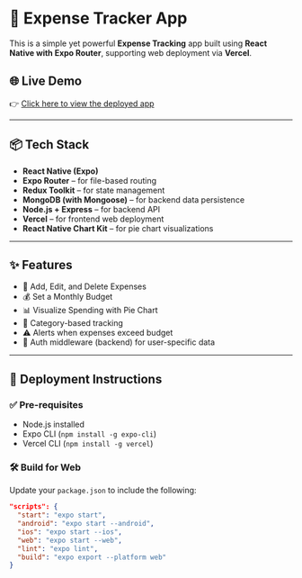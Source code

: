# 💸 Expense Tracker App

This is a simple yet powerful **Expense Tracking** app built using **React Native with Expo Router**, supporting web deployment via **Vercel**.

## 🌐 Live Demo

👉 [Click here to view the deployed app](https://clientfrontend-dsczl2n5r-soumya-rouls-projects.vercel.app)

---

## 📦 Tech Stack

- **React Native (Expo)**
- **Expo Router** – for file-based routing
- **Redux Toolkit** – for state management
- **MongoDB (with Mongoose)** – for backend data persistence
- **Node.js + Express** – for backend API
- **Vercel** – for frontend web deployment
- **React Native Chart Kit** – for pie chart visualizations

---

## ✨ Features

- 📝 Add, Edit, and Delete Expenses
- 💰 Set a Monthly Budget
- 📊 Visualize Spending with Pie Chart
- 🧠 Category-based tracking
- ⚠️ Alerts when expenses exceed budget
- 🔐 Auth middleware (backend) for user-specific data

---

## 🚀 Deployment Instructions

### ✅ Pre-requisites

- Node.js installed
- Expo CLI (`npm install -g expo-cli`)
- Vercel CLI (`npm install -g vercel`)

### 🛠️ Build for Web

Update your `package.json` to include the following:

```json
"scripts": {
  "start": "expo start",
  "android": "expo start --android",
  "ios": "expo start --ios",
  "web": "expo start --web",
  "lint": "expo lint",
  "build": "expo export --platform web"
}

